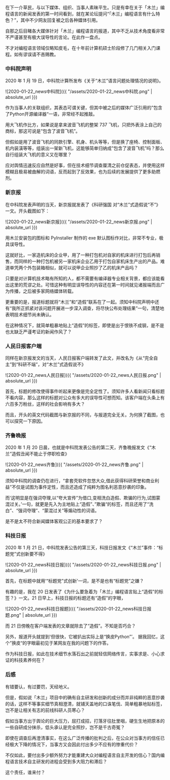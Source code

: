 
在下一介草民，与以下媒体、组织、当事人素昧平生。只是有幸在关于「木兰」编程语言的新闻发表的第一时间看到，就在某论坛提问“「木兰」编程语言有什么特色？”，其中不少网友回复被之后各种媒体引用。

自那之后目睹各大媒体针对「木兰」编程语言的报道，其中不乏从技术角度看非常不严谨甚至有极大误导性的言论。在此作一盘点。

不才对编程语言领域仅略知皮毛，在十年前计算机硕士阶段修了几门相关入门课程。如有谬误请不吝赐教。

### 中科院声明

2020 年 1 月 19 日，中科院计算所发布《关于“木兰”语言问题处理情况的说明》。

![2020-01-22_news中科院]({{ "/assets/2020-01-22_news中科院.png" | absolute_url }})

作为当事人的关联组织，其表态可谓关键，但其中被之后的媒体广泛引用的”包含了Python开源编译器“一语，非常经不起推敲。

用大飞机作比方，如果说是拿来波音飞机的整架 737 飞机，只把外表涂上自己的商标，那这可说是”包含了波音飞机”。

但假如是用了波音飞机的同款引擎、机身、机头等等，但是换了座椅、控制面板、机内装潢等等，组装出一架新飞机，这能够简单归纳成”包含了波音飞机”吗？那么自行组装大飞机的意义又在哪里？

应对舆情迅速反应自然是好事，但在技术细节调查厘清之前仓促表态，并使用这样模糊且极易被曲解的词语，反而起到了反效果，也为后续的发展提供了更多助燃剂。

### 新京报

在中科院发表声明的当天，新京报就发表了《科研强国 对“木兰”式造假说“不”》一文。开头截图如下：

![2020-01-22_news新京报]({{ "/assets/2020-01-22_news新京报.png" | absolute_url }})

用木兰安装包的图标和 PyInstaller 制作的 exe 默认图标作对比，非常不专业，极具误导性。

这就好比，一家造机床的企业甲，用了一种打包机对自家的机床进行打包后再销售，而同样的一种打包机被另一家机床企业乙用于打包自家机床生产出的产品。难道单凭两个外包装箱相似，就可以说甲企业照抄了乙的机床产品吗？

只要是对计算机技术略有所知的人，都不需要有编译器专业相关背景，都应该能看出这里的荒谬之处。可惜这种有明显误导性的内容还在第一时间就见诸报端而且广为传播，之后被多家网络媒体转载。

更重要的是，报道标题就将“木兰”和“造假”联系在了一起。须知中科院声明中还有“我所正抓紧对该问题开展进一步深入调查，将尽快公布处理结果”一句，清楚地表明技术细节尚未确认。

在这种情况下，就简单粗暴地贴上“造假”的标签，即使是出于恨铁不成钢，是不是也太缺乏严谨考证的新闻作风了？

### 人民日报客户端

同样在新京报发文的当天，人民日报客户端转发了此文，并改名为《从“完全自主”到“科研不端”，对“木兰”式造假说不》

![2020-01-22_news人民日报]({{ "/assets/2020-01-22_news人民日报.png" | absolute_url }})

首先，标题的修改使得事件听起来更像是完全定性了。须知许多人看新闻只看标题不看内容，那么这样的标题对公众有多大的误导性可想而知。该客户端在头条上有六百多万粉丝，这样的社会影响有多大？

而且，开头的英文代码截图与新京报的不同，与报道完全无关。为何换了截图，也可以探究一下原因。

### 齐鲁晚报

2020 年 1 月 20 日晨，也就是中科院发表公告的第二天，齐鲁晚报发文《“木兰”造假丑闻不能止于停职检查》

![2020-01-22_news齐鲁]({{ "/assets/2020-01-22_news齐鲁.png" | absolute_url }})

须知中科院的调查仍在进行，“拿套壳软件忽悠大众,借此获得科研荣誉和商业利益”不仅是试图为事件定性，而且还造成了纯粹为图名利恶意抄袭的印象。

而‘这明显是在强词夺理,以“夸大宣传”为借口,变相洗白造假、欺骗的行为,试图蒙混过关。’一句，就更是先入为主地贴上“造假”、”欺骗“的标签，而且还用了“洗白”、“强词夺理”、“蒙混过关”等煽动性的词语。

是不是太不符合新闻媒体客观公正的基本要求了？

### 科技日报

2020 年 1 月 21 日，中科院发表公告的第三天，科技日报发文《“木兰”事件：“标题党”式创新要不得》

![2020-01-22_news科技日报]({{ "/assets/2020-01-22_news科技日报.png" | absolute_url }})

首先，在标题中就用‘“标题党”式创新’一词，是不是也有“标题党”之嫌？

有趣的是，我在 20 日发表了《为什么要急着为「木兰」编程语言贴上“造假”的标签？》一文。21 日早上，科技日报的标题还有“造假”的字眼，

![2020-01-22_news科技日报题]({{ "/assets/2020-01-22_news科技日报题.png" | absolute_url }})

而 21 日傍晚在客户端发表的文章就除去了“造假”。不知是否巧合？

另外，报道开头就提到‘但很快，它被扒出实际上是“换皮Python”’。 据我回忆，这个”换皮“的字眼最初见于某网友在我的问题下的作答。

作为科技日报，如此在技术细节水落石出之前就轻信网络传言，实事求是、小心求证的科技素养何在？

### 后感

有错要认，有过要罚，天经地义。

但是，假如说「木兰」项目中的确有自主研发和创新的成分而并非纯粹的恶意抄袭的话，这样不等事实细节真相澄清，就铺天盖地的口诛笔伐、简单粗暴地贴标签，岂不是让相关有志的前线科研人员寒心？

假如当事方出于舆论的巨大压力，屈打成招，打落牙往肚里咽，硬生生地把原本的一些自研成分抹杀，低头承认是完全照抄，岂不是千古奇冤？

即使在调查后再澄清事实，在这么广泛传播的批判之后，在公众对当事方的信任已经极大下降的情况下，当事方又会因此付出多少不应有的惨重代价？

不仅如此，要付出多少额外努力才能重建大众对编程语言自主开发的信心？国内编程语言技术自主研发的进程会受到多大阻力和滞后？

这个责任，谁来付？